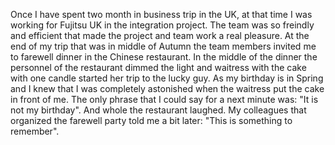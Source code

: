 Once I have spent two month in business trip in the UK, at that time I was working for Fujitsu UK in the integration project. The team was so freindly and efficient that made the project and team work a real pleasure.
At the end of my trip that was in middle of Autumn the team members invited me to farewell dinner in the Chinese restaurant.
In the middle of the dinner the personnel of the restaurant dimmed the light and waitress with the cake with one candle started her trip to the lucky guy. As my birthday is in Spring and I knew that I was completely astonished when the waitress put the cake in front of me. The only phrase that I could say for a next minute was: "It is not my birthday".
And whole the restaurant laughed. My colleagues that organized the farewell party told me a bit later:
"This is something to remember".

